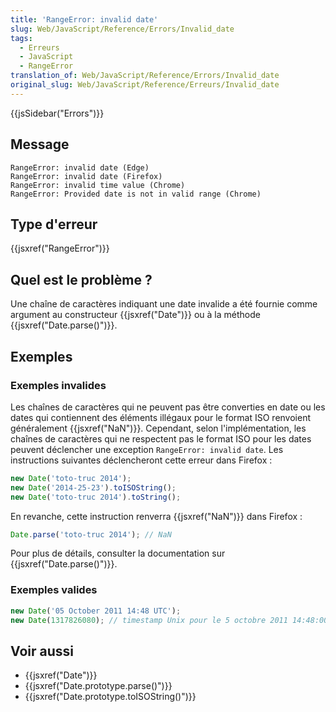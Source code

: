 ```yaml
---
title: 'RangeError: invalid date'
slug: Web/JavaScript/Reference/Errors/Invalid_date
tags:
  - Erreurs
  - JavaScript
  - RangeError
translation_of: Web/JavaScript/Reference/Errors/Invalid_date
original_slug: Web/JavaScript/Reference/Erreurs/Invalid_date
---
```

{{jsSidebar("Errors")}}

## Message

    RangeError: invalid date (Edge)
    RangeError: invalid date (Firefox)
    RangeError: invalid time value (Chrome)
    RangeError: Provided date is not in valid range (Chrome)

## Type d'erreur

{{jsxref("RangeError")}}

## Quel est le problème ?

Une chaîne de caractères indiquant une date invalide a été fournie comme argument au constructeur {{jsxref("Date")}} ou à la méthode {{jsxref("Date.parse()")}}.

## Exemples

### Exemples invalides

Les chaînes de caractères qui ne peuvent pas être converties en date ou les dates qui contiennent des éléments illégaux pour le format ISO renvoient généralement {{jsxref("NaN")}}. Cependant, selon l'implémentation, les chaînes de caractères qui ne respectent pas le format ISO pour les dates peuvent déclencher une exception `RangeError: invalid date`. Les instructions suivantes déclencheront cette erreur dans Firefox :

```js example-bad
new Date('toto-truc 2014');
new Date('2014-25-23').toISOString();
new Date('toto-truc 2014').toString();
```

En revanche, cette instruction renverra {{jsxref("NaN")}} dans Firefox :

```js example-bad
Date.parse('toto-truc 2014'); // NaN
```

Pour plus de détails, consulter la documentation sur {{jsxref("Date.parse()")}}.

### Exemples valides

```js example-good
new Date('05 October 2011 14:48 UTC');
new Date(1317826080); // timestamp Unix pour le 5 octobre 2011 14:48:00 UTC
```

## Voir aussi

- {{jsxref("Date")}}
- {{jsxref("Date.prototype.parse()")}}
- {{jsxref("Date.prototype.toISOString()")}}
